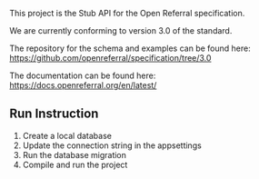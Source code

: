 This project is the Stub API for the Open Referral specification.

We are currently conforming to version 3.0 of the standard.

The repository for the schema and examples can be found here: https://github.com/openreferral/specification/tree/3.0

The documentation can be found here: https://docs.openreferral.org/en/latest/

## Run Instruction

1. Create a local database
2. Update the connection string in the appsettings
3. Run the database migration
4. Compile and run the project
